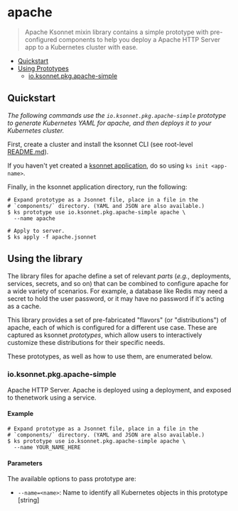 # apache

> Apache Ksonnet mixin library contains a simple prototype with pre-configured components to help you deploy a Apache HTTP Server app to a Kubernetes cluster with ease.

* [Quickstart](#quickstart)
* [Using Prototypes](#using-prototypes)
  * [io.ksonnet.pkg.apache-simple](#io.ksonnet.pkg.apache-simple)

## Quickstart

*The following commands use the `io.ksonnet.pkg.apache-simple` prototype to generate Kubernetes YAML for apache, and then deploys it to your Kubernetes cluster.*

First, create a cluster and install the ksonnet CLI (see root-level [README.md](rootReadme)).

If you haven't yet created a [ksonnet application](linkToSomewhere), do so using `ks init <app-name>`.

Finally, in the ksonnet application directory, run the following:

```shell
# Expand prototype as a Jsonnet file, place in a file in the
# `components/` directory. (YAML and JSON are also available.)
$ ks prototype use io.ksonnet.pkg.apache-simple apache \
  --name apache

# Apply to server.
$ ks apply -f apache.jsonnet
```

## Using the library

The library files for apache define a set of relevant *parts* (_e.g._, deployments, services, secrets, and so on) that can be combined to configure apache for a wide variety of scenarios. For example, a database like Redis may need a secret to hold the user password, or it may have no password if it's acting as a cache.

This library provides a set of pre-fabricated "flavors" (or "distributions") of apache, each of which is configured for a different use case. These are captured as ksonnet *prototypes*, which allow users to interactively customize these distributions for their specific needs.

These prototypes, as well as how to use them, are enumerated below.

### io.ksonnet.pkg.apache-simple

Apache HTTP Server. Apache is deployed using a deployment, and exposed to thenetwork using a service.

#### Example

```shell
# Expand prototype as a Jsonnet file, place in a file in the
# `components/` directory. (YAML and JSON are also available.)
$ ks prototype use io.ksonnet.pkg.apache-simple apache \
  --name YOUR_NAME_HERE
```

#### Parameters

The available options to pass prototype are:

* `--name=<name>`: Name to identify all Kubernetes objects in this prototype [string]


[rootReadme]: https://github.com/ksonnet/mixins
